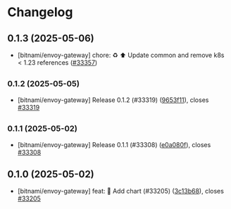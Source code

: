 # Changelog

## 0.1.3 (2025-05-06)

* [bitnami/envoy-gateway] chore: :recycle: :arrow_up: Update common and remove k8s < 1.23 references ([#33357](https://github.com/bitnami/charts/pull/33357))

## <small>0.1.2 (2025-05-05)</small>

* [bitnami/envoy-gateway] Release 0.1.2 (#33319) ([9653f11](https://github.com/bitnami/charts/commit/9653f11546f005c0e51c7589e0d29f2230f3debf)), closes [#33319](https://github.com/bitnami/charts/issues/33319)

## <small>0.1.1 (2025-05-02)</small>

* [bitnami/envoy-gateway] Release 0.1.1 (#33308) ([e0a080f](https://github.com/bitnami/charts/commit/e0a080fcf4982dec54156d0b24361f377e18e982)), closes [#33308](https://github.com/bitnami/charts/issues/33308)

## 0.1.0 (2025-05-02)

* [bitnami/envoy-gateway] feat: :tada: Add chart (#33205) ([3c13b68](https://github.com/bitnami/charts/commit/3c13b68d21f4042d34e51c8b0dd25966db945507)), closes [#33205](https://github.com/bitnami/charts/issues/33205)
